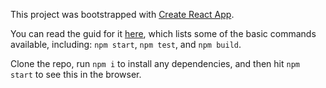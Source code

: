 This project was bootstrapped with [Create React App](https://github.com/facebookincubator/create-react-app).

You can read the guid for it [here](https://github.com/facebookincubator/create-react-app/blob/master/packages/react-scripts/template/README.md), which lists some of the basic commands available, including: `npm start`, `npm test`, and `npm build`.

Clone the repo, run `npm i` to install any dependencies, and then hit `npm start` to see this in the browser.

